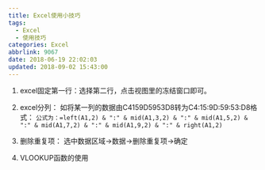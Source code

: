 ```yaml
---
title: Excel使用小技巧
tags:
  - Excel
  - 使用技巧
categories: Excel
abbrlink: 9067
date: 2018-06-19 22:02:03
updated: 2018-09-02 15:43:00
---
```


1. excel固定第一行：选择第二行，点击视图里的冻结窗口即可。

2. excel分列：
	如将某一列的数据由C4159D5953D8转为C4:15:9D:59:53:D8格式：
	```公式为：=left(A1,2) & ":" & mid(A1,3,2) & ":" & mid(A1,5,2) & ":" & mid(A1,7,2) & ":" & mid(A1,9,2) & ":" & right(A1,2)```

3. 删除重复项：
    选中数据区域->数据->删除重复项->确定
    
4. VLOOKUP函数的使用